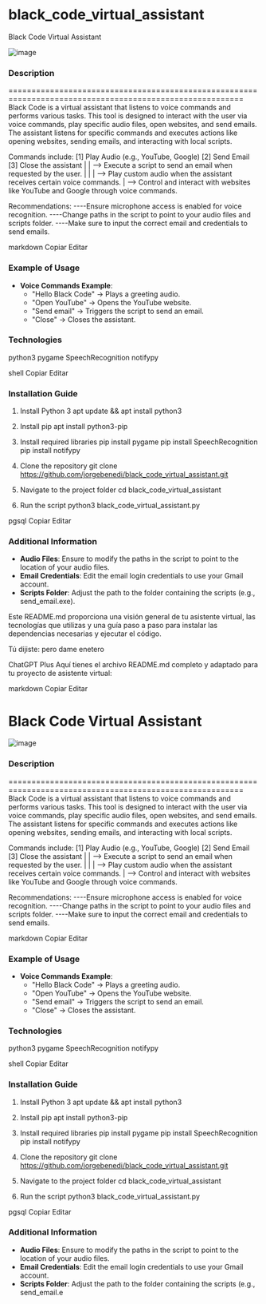 # black_code_virtual_assistant
 Black Code Virtual Assistant

![image](https://github.com/user-attachments/assets/dfb1409a-c27d-4555-905f-109f46f92c1f)

### Description
========================================================================================================= Black Code is a virtual assistant that listens to voice commands and performs various tasks.
This tool is designed to interact with the user via voice commands, play specific audio files, open websites, and send emails.
The assistant listens for specific commands and executes actions like opening websites, sending emails, and interacting with local scripts.

Commands include: [1] Play Audio (e.g., YouTube, Google) [2] Send Email [3] Close the assistant |
| --> Execute a script to send an email when requested by the user.
| | | --> Play custom audio when the assistant receives certain voice commands.
| --> Control and interact with websites like YouTube and Google through voice commands.

Recommendations: ----Ensure microphone access is enabled for voice recognition. ----Change paths in the script to point to your audio files and scripts folder. ----Make sure to input the correct email and credentials to send emails.

markdown
Copiar
Editar

### Example of Usage

- **Voice Commands Example**:
    - "Hello Black Code" → Plays a greeting audio.
    - "Open YouTube" → Opens the YouTube website.
    - "Send email" → Triggers the script to send an email.
    - "Close" → Closes the assistant.

### Technologies
python3 pygame SpeechRecognition notifypy

shell
Copiar
Editar

### Installation Guide
1. Install Python 3
apt update && apt install python3

2. Install pip
apt install python3-pip

3. Install required libraries
pip install pygame pip install SpeechRecognition pip install notifypy

4. Clone the repository
git clone https://github.com/jorgebenedi/black_code_virtual_assistant.git

5. Navigate to the project folder
cd black_code_virtual_assistant

6. Run the script
python3 black_code_virtual_assistant.py

pgsql
Copiar
Editar

### Additional Information

- **Audio Files**: Ensure to modify the paths in the script to point to the location of your audio files.
- **Email Credentials**: Edit the email login credentials to use your Gmail account.
- **Scripts Folder**: Adjust the path to the folder containing the scripts (e.g., send_email.exe).

Este README.md proporciona una visión general de tu asistente virtual, las tecnologías que utilizas y una guía paso a paso para instalar las dependencias necesarias y ejecutar el código.







Tú dijiste:
pero dame enetero


ChatGPT Plus
Aquí tienes el archivo README.md completo y adaptado para tu proyecto de asistente virtual:

markdown
Copiar
Editar
# Black Code Virtual Assistant

![image](https://github.com/user-attachments/assets/dfb1409a-c27d-4555-905f-109f46f92c1f)

### Description
========================================================================================================= Black Code is a virtual assistant that listens to voice commands and performs various tasks.
This tool is designed to interact with the user via voice commands, play specific audio files, open websites, and send emails.
The assistant listens for specific commands and executes actions like opening websites, sending emails, and interacting with local scripts.

Commands include: [1] Play Audio (e.g., YouTube, Google) [2] Send Email [3] Close the assistant |
| --> Execute a script to send an email when requested by the user.
| | | --> Play custom audio when the assistant receives certain voice commands.
| --> Control and interact with websites like YouTube and Google through voice commands.

Recommendations: ----Ensure microphone access is enabled for voice recognition. ----Change paths in the script to point to your audio files and scripts folder. ----Make sure to input the correct email and credentials to send emails.

markdown
Copiar
Editar

### Example of Usage

- **Voice Commands Example**:
    - "Hello Black Code" → Plays a greeting audio.
    - "Open YouTube" → Opens the YouTube website.
    - "Send email" → Triggers the script to send an email.
    - "Close" → Closes the assistant.

### Technologies
python3 pygame SpeechRecognition notifypy

shell
Copiar
Editar

### Installation Guide
1. Install Python 3
apt update && apt install python3

2. Install pip
apt install python3-pip

3. Install required libraries
pip install pygame pip install SpeechRecognition pip install notifypy

4. Clone the repository
git clone https://github.com/jorgebenedi/black_code_virtual_assistant.git

5. Navigate to the project folder
cd black_code_virtual_assistant

6. Run the script
python3 black_code_virtual_assistant.py

pgsql
Copiar
Editar

### Additional Information

- **Audio Files**: Ensure to modify the paths in the script to point to the location of your audio files.
- **Email Credentials**: Edit the email login credentials to use your Gmail account.
- **Scripts Folder**: Adjust the path to the folder containing the scripts (e.g., send_email.e
